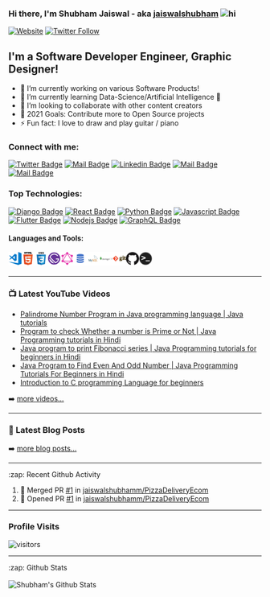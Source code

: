 ### Hi there, I'm Shubham Jaiswal - aka [jaiswalshubham][website] <img src="https://user-images.githubusercontent.com/1303154/88677602-1635ba80-d120-11ea-84d8-d263ba5fc3c0.gif" width="28px" alt="hi">


[![Website](https://img.shields.io/website?label=https://shubhamdev.vercel.app&style=for-the-badge&url=https%3A%2F%2Fcodestackr.com)](https://shubhamdev.vercel.app)
[![Twitter Follow](https://img.shields.io/twitter/follow/jaiswalshubhamm?color=1DA1F2&logo=twitter&style=for-the-badge)](https://twitter.com/jaiswalshubhamm)


## I'm a Software Developer Engineer, Graphic Designer!
- 🔭 I’m currently working on various Software Products!
- 🌱 I’m currently learning Data-Science/Artificial Intelligence 🤖
- 👯 I’m looking to collaborate with other content creators
- 🥅 2021 Goals: Contribute more to Open Source projects
- ⚡ Fun fact: I love to draw and play guitar / piano


### Connect with me:
[![Twitter Badge](https://img.shields.io/badge/-@Shubham-1ca0f1?style=flat&labelColor=1ca0f1&logo=twitter&logoColor=white&link=[twitter])][twitter] [![Mail Badge](https://img.shields.io/badge/-Let'sCode-e74c3c?style=flat&labelColor=e74c3c&logo=youtube&logoColor=white)][youtube] [![Linkedin Badge](https://img.shields.io/badge/-Shubham-0e76a8?style=flat&labelColor=0e76a8&logo=linkedin&logoColor=white)][linkedin] [![Mail Badge](https://img.shields.io/badge/-@shubhamjais-e84393?style=flat&labelColor=e84393&logo=instagram&logoColor=white)][instagram] [![Mail Badge](https://img.shields.io/badge/-shubhamjais1999-c0392b?style=flat&labelColor=c0392b&logo=gmail&logoColor=white)][mail]
<br />


### Top Technologies:
[![Django Badge](https://img.shields.io/badge/-Django-0B4B33?style=for-the-badge&labelColor=082D1F&logo=django&logoColor=FFFFFF)](#)
[![React Badge](https://img.shields.io/badge/-React-61DBFB?style=for-the-badge&labelColor=black&logo=react&logoColor=61DBFB)](#)
[![Python Badge](https://img.shields.io/badge/-Python-1D415D?style=for-the-badge&labelColor=black&logo=python&logoColor=FEE386)](#)
[![Javascript Badge](https://img.shields.io/badge/-Javascript-F0DB4F?style=for-the-badge&labelColor=black&logo=javascript&logoColor=F0DB4F)](#)
[![Flutter Badge](https://img.shields.io/badge/-Flutter-065B9A?style=for-the-badge&labelColor=black&logo=flutter&logoColor=45D1FD)](#) [![Nodejs Badge](https://img.shields.io/badge/-Nodejs-3C873A?style=for-the-badge&labelColor=black&logo=node.js&logoColor=3C873A)](#) [![GraphQL Badge](https://img.shields.io/badge/-GraphQl-e535ab?style=for-the-badge&labelColor=black&logo=node.js&logoColor=e535ab)](#)

#### Languages and Tools:

[<img align="left" alt="Visual Studio Code" width="26px" src="https://raw.githubusercontent.com/github/explore/80688e429a7d4ef2fca1e82350fe8e3517d3494d/topics/visual-studio-code/visual-studio-code.png" />][website]
[<img align="left" alt="HTML5" width="26px" src="https://raw.githubusercontent.com/github/explore/80688e429a7d4ef2fca1e82350fe8e3517d3494d/topics/html/html.png" />][website]
[<img align="left" alt="CSS3" width="26px" src="https://raw.githubusercontent.com/github/explore/80688e429a7d4ef2fca1e82350fe8e3517d3494d/topics/css/css.png" />][website]
[<img align="left" alt="Gatsby" width="26px" src="https://raw.githubusercontent.com/github/explore/e94815998e4e0713912fed477a1f346ec04c3da2/topics/gatsby/gatsby.png" />][website]
[<img align="left" alt="GraphQL" width="26px" src="https://raw.githubusercontent.com/github/explore/80688e429a7d4ef2fca1e82350fe8e3517d3494d/topics/graphql/graphql.png" />][website]
[<img align="left" alt="SQL" width="26px" src="https://raw.githubusercontent.com/github/explore/80688e429a7d4ef2fca1e82350fe8e3517d3494d/topics/sql/sql.png" />][website]
[<img align="left" alt="MySQL" width="26px" src="https://raw.githubusercontent.com/github/explore/80688e429a7d4ef2fca1e82350fe8e3517d3494d/topics/mysql/mysql.png" />][website]
[<img align="left" alt="MongoDB" width="26px" src="https://raw.githubusercontent.com/github/explore/80688e429a7d4ef2fca1e82350fe8e3517d3494d/topics/mongodb/mongodb.png" />][website]
[<img align="left" alt="Git" width="26px" src="https://raw.githubusercontent.com/github/explore/80688e429a7d4ef2fca1e82350fe8e3517d3494d/topics/git/git.png" />][website]
[<img align="left" alt="GitHub" width="26px" src="https://raw.githubusercontent.com/github/explore/78df643247d429f6cc873026c0622819ad797942/topics/github/github.png" />][website]
[<img align="left" alt="Terminal" width="26px" src="https://raw.githubusercontent.com/github/explore/80688e429a7d4ef2fca1e82350fe8e3517d3494d/topics/terminal/terminal.png" />][website]

<br />
<br />

---


### 📺 Latest YouTube Videos
<!-- YOUTUBE:START -->
- [Palindrome Number Program in Java programming language | Java tutorials](https://www.youtube.com/watch?v=e6hH20fpr_I)
- [Program to check Whether a number is Prime or Not | Java Programming tutorials in Hindi](https://www.youtube.com/watch?v=75-Q3UVm2bs)
- [Java program to print Fibonacci series | Java Programming tutorials for beginners in Hindi](https://www.youtube.com/watch?v=Lw2qVcxlMd4)
- [Java Program  to Find Even And Odd Number | Java Programming Tutorials For Beginners in Hindi](https://www.youtube.com/watch?v=az0CPrxZpkI)
- [Introduction to C programming Language for beginners](https://www.youtube.com/watch?v=-ELIqyNlU7M)
<!-- YOUTUBE:END -->
➡️ [more videos...](https://www.youtube.com/channel/UC-MDUIvI7glq_85omt2aLjw/videos?view_as=subscriber)

---


### 📕 Latest Blog Posts
<!-- BLOG-POST-LIST:START -->
<!-- BLOG-POST-LIST:END -->

➡️ [more blog posts...](https://shubhamdev.vercel.app/)

---

<summary>:zap: Recent Github Activity</summary>
  
<!--START_SECTION:activity-->
1. 🎉 Merged PR [#1](https://github.com/jaiswalshubhamm/PizzaDeliveryEcom/pull/1) in [jaiswalshubhamm/PizzaDeliveryEcom](https://github.com/jaiswalshubhamm/PizzaDeliveryEcom)
2. 💪 Opened PR [#1](https://github.com/jaiswalshubhamm/PizzaDeliveryEcom/pull/1) in [jaiswalshubhamm/PizzaDeliveryEcom](https://github.com/jaiswalshubhamm/PizzaDeliveryEcom)
<!--END_SECTION:activity-->

---

### Profile Visits
![visitors](https://visitor-badge.glitch.me/badge?page_id=jaiswalshubhamm.jaiswalshubhamm)

---
<summary>:zap: Github Stats</summary>
<br/>

<img align="left" alt="Shubham's Github Stats" src="https://github-readme-stats.codestackr.vercel.app/api?username=jaiswalshubhamm&theme=dark&show_icons=true&hide_border=true" />


[website]: https://shubhamdev.vercel.app/
[twitter]: https://twitter.com/jaiswalshubhamm
[youtube]: https://youtube.com/
[instagram]: https://instagram.com/shivammania
[linkedin]: https://linkedin.com/in/jaiswalshubhamm
[mail]: mailto:shubhamjais1999@gmail.com